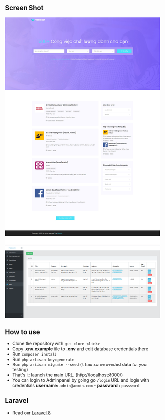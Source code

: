 ## Screen Shot
![HomeSearch - List Jobs](https://github.com/MinhNNDev/Laravel-FreshedinJobs/blob/master/public/img/HomePage.png)
![AdminPanel - Jobs](https://github.com/MinhNNDev/Laravel-FreshedinJobs/blob/master/public/img/AdminPanel.png)

## How to use

-   Clone the repository with `git clone <link>`
-   Copy **.env.example** file to **.env** and edit database credentials there
-   Run `composer install`
-   Run `php artisan key:generate`
-   Run `php artisan migrate --seed` (it has some seeded data for your testing)
-   That's it: launch the main URL. (http://localhost:8000/)
-   You can login to Adminpanel by going go `/login` URL and login with credentials **username:** `admin@admin.com` - **password :** `password`

## Laravel

-   Read our [Laravel 8](https://laravel.com/)
